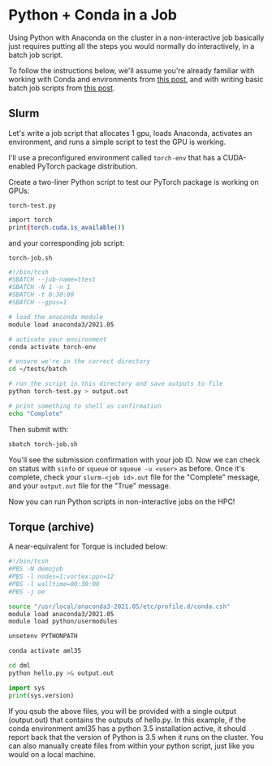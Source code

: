 # Python + Conda in a Job

Using Python with Anaconda on the cluster in a non-interactive job basically just requires putting all the steps you would normally do interactively, in a batch job script.

To follow the instructions below, we'll assume you're already familiar with working with Conda and environments from [this post](conda-environments.md), and with writing basic batch job scripts from [this post](../the-batch-system/non-interactive-jobs-content/non-interactive-jobs.md).

## Slurm

Let's write a job script that allocates 1 gpu, loads Anaconda, activates an environment, and runs a simple script to test the GPU is working.

I'll use a preconfigured environment called `torch-env` that has a CUDA-enabled PyTorch package distribution.

Create a two-liner Python script to test our PyTorch package is working on GPUs:

`torch-test.py`

```bash
import torch
print(torch.cuda.is_available())
```

and your corresponding job script:

`torch-job.sh`

```bash
#!/bin/tcsh
#SBATCH --job-name=ttest 
#SBATCH -N 1 -n 1
#SBATCH -t 0:30:00
#SBATCH --gpus=1

# load the anaconda module
module load anaconda3/2021.05

# activate your environment
conda activate torch-env

# ensure we're in the correct directory
cd ~/tests/batch

# run the script in this directory and save outputs to file
python torch-test.py > output.out

# print something to shell as confirmation
echo "Complete"
```

Then submit with:

```bash
sbatch torch-job.sh
```

You'll see the submission confirmation with your job ID.  Now we can check on status with `sinfo` or `squeue` or `squeue -u <user>` as before.  Once it's complete, check your `slurm-<job id>.out` file for the "Complete" message, and your `output.out` file for the "True" message.

Now you can run Python scripts in non-interactive jobs on the HPC!

## Torque (archive)

A near-equivalent for Torque is included below:

```bash
#!/bin/tcsh
#PBS -N demojob
#PBS -l nodes=1:vortex:ppn=12
#PBS -l walltime=00:30:00
#PBS -j oe

source "/usr/local/anaconda3-2021.05/etc/profile.d/conda.csh"
module load anaconda3/2021.05
module load python/usermodules

unsetenv PYTHONPATH

conda activate aml35

cd dml
python hello.py >& output.out
```

```python
import sys
print(sys.version)
```

If you qsub the above files, you will be provided with a single output (output.out) that contains the outputs of hello.py. In this example, if the conda environment aml35 has a python 3.5 installation active, it should report back that the version of Python is 3.5 when it runs on the cluster. You can also manually create files from within your python script, just like you would on a local machine.
